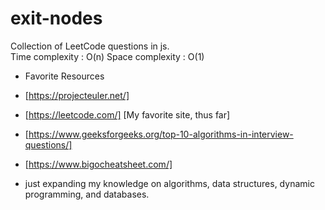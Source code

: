 # exit-nodes
Collection of LeetCode questions in js.   
 Time complexity : O(n) 
 Space complexity : O(1)
 
 - Favorite Resources
 - [https://projecteuler.net/]
 - [https://leetcode.com/] [My favorite site, thus far]
 - [https://www.geeksforgeeks.org/top-10-algorithms-in-interview-questions/]
 - [https://www.bigocheatsheet.com/]
 
 

- just expanding my knowledge on algorithms, data structures, dynamic programming, and databases.



 

